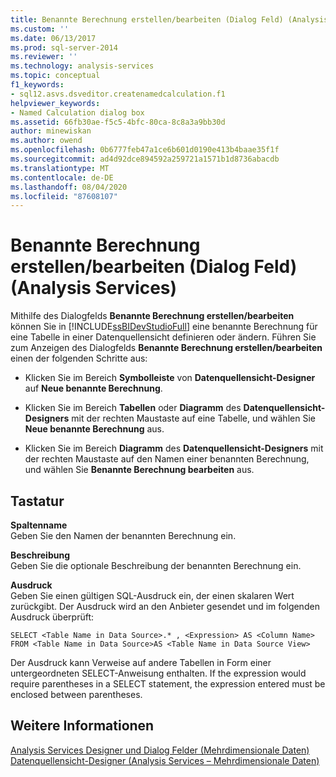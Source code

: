 ```yaml
---
title: Benannte Berechnung erstellen/bearbeiten (Dialog Feld) (Analysis Services) | Microsoft-Dokumentation
ms.custom: ''
ms.date: 06/13/2017
ms.prod: sql-server-2014
ms.reviewer: ''
ms.technology: analysis-services
ms.topic: conceptual
f1_keywords:
- sql12.asvs.dsveditor.createnamedcalculation.f1
helpviewer_keywords:
- Named Calculation dialog box
ms.assetid: 66fb30ae-f5c5-4bfc-80ca-8c8a3a9bb30d
author: minewiskan
ms.author: owend
ms.openlocfilehash: 0b6777feb47a1ce6b601d0190e413b4baae35f1f
ms.sourcegitcommit: ad4d92dce894592a259721a1571b1d8736abacdb
ms.translationtype: MT
ms.contentlocale: de-DE
ms.lasthandoff: 08/04/2020
ms.locfileid: "87608107"
---
```

# <a name="create-edit-named-calculation-dialog-box-analysis-services"></a>Benannte Berechnung erstellen/bearbeiten (Dialog Feld) (Analysis Services)
  Mithilfe des Dialogfelds **Benannte Berechnung erstellen/bearbeiten** können Sie in [!INCLUDE[ssBIDevStudioFull](../includes/ssbidevstudiofull-md.md)] eine benannte Berechnung für eine Tabelle in einer Datenquellensicht definieren oder ändern. Führen Sie zum Anzeigen des Dialogfelds **Benannte Berechnung erstellen/bearbeiten** einen der folgenden Schritte aus:  
  
-   Klicken Sie im Bereich **Symbolleiste** von **Datenquellensicht-Designer** auf **Neue benannte Berechnung**.  
  
-   Klicken Sie im Bereich **Tabellen** oder **Diagramm** des **Datenquellensicht-Designers** mit der rechten Maustaste auf eine Tabelle, und wählen Sie **Neue benannte Berechnung** aus.  
  
-   Klicken Sie im Bereich **Diagramm** des **Datenquellensicht-Designers** mit der rechten Maustaste auf den Namen einer benannten Berechnung, und wählen Sie **Benannte Berechnung bearbeiten** aus.  
  
## <a name="options"></a>Tastatur  
 **Spaltenname**  
 Geben Sie den Namen der benannten Berechnung ein.  
  
 **Beschreibung**  
 Geben Sie die optionale Beschreibung der benannten Berechnung ein.  
  
 **Ausdruck**  
 Geben Sie einen gültigen SQL-Ausdruck ein, der einen skalaren Wert zurückgibt. Der Ausdruck wird an den Anbieter gesendet und im folgenden Ausdruck überprüft:  
  
```  
SELECT <Table Name in Data Source>.* , <Expression> AS <Column Name> FROM <Table Name in Data Source>AS <Table Name in Data Source View>  
```  
  
 Der Ausdruck kann Verweise auf andere Tabellen in Form einer untergeordneten SELECT-Anweisung enthalten. If the expression would require parentheses in a SELECT statement, the expression entered must be enclosed between parentheses.  
  
## <a name="see-also"></a>Weitere Informationen  
 [Analysis Services Designer und Dialog Felder &#40;Mehrdimensionale Daten&#41;](analysis-services-designers-and-dialog-boxes-multidimensional-data.md)   
 [Datenquellensicht-Designer &#40;Analysis Services – Mehrdimensionale Daten&#41;](data-source-view-designer-analysis-services-multidimensional-data.md)  
  
  
